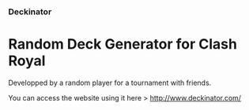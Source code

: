 ### Deckinator
# Random Deck Generator for Clash Royal

Developped by a random player for a tournament with friends.

You can access the website using it here > http://www.deckinator.com/
